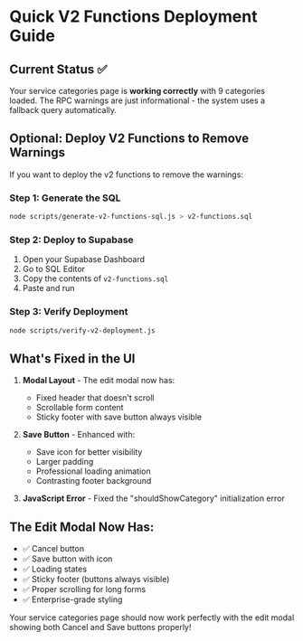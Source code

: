 # Quick V2 Functions Deployment Guide

## Current Status ✅
Your service categories page is **working correctly** with 9 categories loaded. The RPC warnings are just informational - the system uses a fallback query automatically.

## Optional: Deploy V2 Functions to Remove Warnings

If you want to deploy the v2 functions to remove the warnings:

### Step 1: Generate the SQL
```bash
node scripts/generate-v2-functions-sql.js > v2-functions.sql
```

### Step 2: Deploy to Supabase
1. Open your Supabase Dashboard
2. Go to SQL Editor
3. Copy the contents of `v2-functions.sql`
4. Paste and run

### Step 3: Verify Deployment
```bash
node scripts/verify-v2-deployment.js
```

## What's Fixed in the UI

1. **Modal Layout** - The edit modal now has:
   - Fixed header that doesn't scroll
   - Scrollable form content
   - Sticky footer with save button always visible

2. **Save Button** - Enhanced with:
   - Save icon for better visibility
   - Larger padding
   - Professional loading animation
   - Contrasting footer background

3. **JavaScript Error** - Fixed the "shouldShowCategory" initialization error

## The Edit Modal Now Has:
- ✅ Cancel button
- ✅ Save button with icon
- ✅ Loading states
- ✅ Sticky footer (buttons always visible)
- ✅ Proper scrolling for long forms
- ✅ Enterprise-grade styling

Your service categories page should now work perfectly with the edit modal showing both Cancel and Save buttons properly!